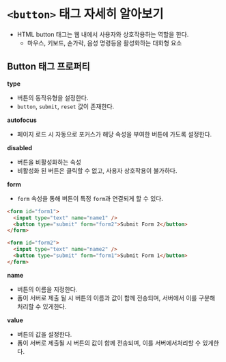 # `<button>` 태그 자세히 알아보기

- HTML button 태그는 웹 내에서 사용자와 상호작용하는 역할을 한다.
  - 마우스, 키보드, 손가락, 음성 명령등을 활성화하는 대화형 요소

## Button 태그 프로퍼티

**type**

- 버튼의 동작유형을 설정한다.
- `button`, `submit`, `reset` 값이 존재한다.

**autofocus**

- 페이지 로드 시 자동으로 포커스가 해당 속성을 부여한 버튼에 가도록 설정한다.

**disabled**

- 버튼을 비활성화하는 속성
- 비활성화 된 버튼은 클릭할 수 없고, 사용자 상호작용이 불가하다.

**form**

- `form` 속성을 통해 버튼이 특정 `form`과 연결되게 할 수 있다.

```html
<form id="form1">
  <input type="text" name="name1" />
  <button type="submit" form="form2">Submit Form 2</button>
</form>

<form id="form2">
  <input type="text" name="name2" />
  <button type="submit" form="form1">Submit Form 1</button>
</form>
```

**name**

- 버튼의 이름을 지정한다.
- 폼이 서버로 제출 될 시 버튼의 이름과 값이 함께 전송되며, 서버에서 이를 구분해 처리할 수 있게한다.

**value**

- 버튼의 값을 설정한다.
- 폼이 서버로 제출될 시 버튼의 값이 함께 전송되며, 이를 서버에서처리할 수 있게한다.
